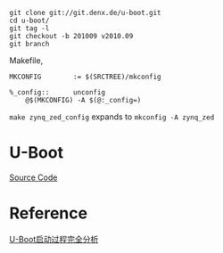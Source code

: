 


	git clone git://git.denx.de/u-boot.git
	cd u-boot/
	git tag -l
	git checkout -b 201009 v2010.09
	git branch
	
 
Makefile,

	MKCONFIG        := $(SRCTREE)/mkconfig

	%_config::      unconfig
	    @$(MKCONFIG) -A $(@:_config=)


`make zynq_zed_config` expands to `mkconfig -A zynq_zed`

# U-Boot
[Source Code](http://www.denx.de/wiki/U-Boot/SourceCode)

# Reference
[U-Boot启动过程完全分析](http://www.cnblogs.com/heaad/archive/2010/07/17/1779829.html)

